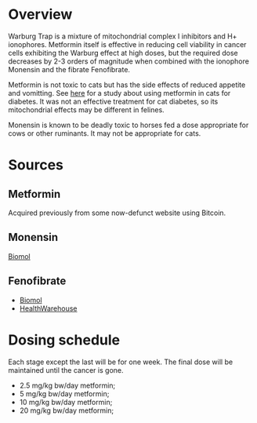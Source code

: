 # Overview

Warburg Trap is a mixture of mitochondrial complex I inhibitors and H+
ionophores. Metformin itself is effective in reducing cell viability in
cancer cells exhibiting the Warburg effect at high doses, but the required
dose decreases by 2-3 orders of magnitude when combined with the ionophore
Monensin and the fibrate Fenofibrate.

Metformin is not toxic to cats but has the side effects of reduced appetite
and vomitting. See
[here](https://www.vin.com/apputil/Project/DefaultAdv1.aspx?pId=99&id=2991478)
for a study about using metformin in cats for diabetes. It was not an
effective treatment for cat diabetes, so its mitochondrial effects may be
different in felines.

Monensin is known to be deadly toxic to horses fed a dose appropriate for
cows or other ruminants. It may not be appropriate for cats.


# Sources

## Metformin

Acquired previously from some now-defunct website using Bitcoin.

## Monensin

[Biomol](https://www.biomol.com/search?sSearch=monensin)

## Fenofibrate

- [Biomol](https://www.biomol.com/search?sSearch=fenofibrate)
- [HealthWarehouse](https://www.healthwarehouse.com/fenofibrate-160mg-tablets.html)


# Dosing schedule

Each stage except the last will be for one week. The final dose will be
maintained until the cancer is gone.

- 2.5 mg/kg bw/day metformin;
- 5 mg/kg bw/day metformin;
- 10 mg/kg bw/day metformin;
- 20 mg/kg bw/day metformin;



